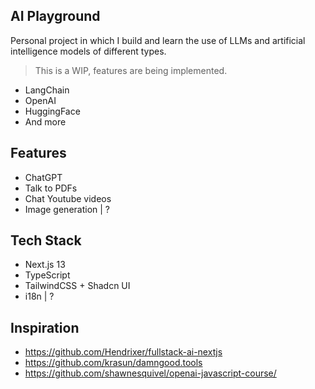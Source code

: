 ## AI Playground

Personal project in which I build and learn the use of LLMs and artificial intelligence models of different types.

> This is a WIP, features are being implemented.

* LangChain
* OpenAI
* HuggingFace
* And more

## Features

* ChatGPT
* Talk to PDFs
* Chat Youtube videos
* Image generation | ?


## Tech Stack

* Next.js 13
* TypeScript
* TailwindCSS + Shadcn UI
* i18n | ?

## Inspiration

* https://github.com/Hendrixer/fullstack-ai-nextjs
* https://github.com/krasun/damngood.tools
* https://github.com/shawnesquivel/openai-javascript-course/